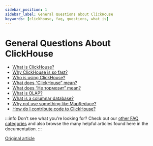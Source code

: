 ```yaml
---
sidebar_position: 1
sidebar_label: General Questions about ClickHouse
keywords: [clickhouse, faq, questions, what is]
---
```


# General Questions About ClickHouse

-   [What is ClickHouse?](../../intro.md)
-   [Why ClickHouse is so fast?](../general/why-clickhouse-is-so-fast.md)
-   [Who is using ClickHouse?](../general/who-is-using-clickhouse.md)
-   [What does “ClickHouse” mean?](../general/dbms-naming.md)
-   [What does “Не тормозит” mean?](../general/ne-tormozit.md)
-   [What is OLAP?](../general/olap.md)
-   [What is a columnar database?](../general/columnar-database.md)
-   [Why not use something like MapReduce?](../general/mapreduce.md)
-   [How do I contribute code to ClickHouse?](../general/how-do-i-contribute-code-to-clickhouse.md)

:::info Don’t see what you're looking for?
Check out our [other FAQ categories](./index.md) and also browse the many helpful articles found here in the documentation.
:::

[Original article](https://clickhouse.com/docs/en/faq/general/)
